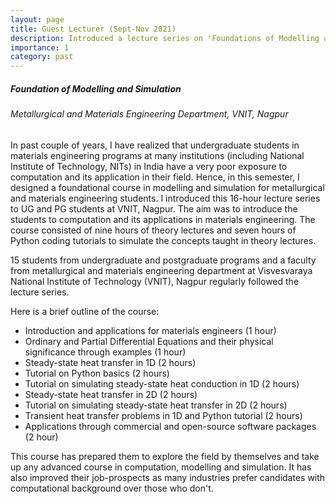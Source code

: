 ```yaml
---
layout: page
title: Guest Lecturer (Sept-Nov 2021)
description: Introduced a lecture series on 'Foundations of Modelling and Simulation' in Metallurgical and Materials Engineering Department at VNIT, Nagpur
importance: 1
category: past
---
```


##### Foundation of Modelling and Simulation
###### Metallurgical and Materials Engineering Department, VNIT, Nagpur

In past couple of years, I have realized that undergraduate students in materials engineering programs at many institutions (including National Institute of Technology, NITs) in India have a very poor exposure to computation and its application in their field. Hence, in this semester, I designed a foundational course in modelling and simulation for metallurgical and materials engineering students. I introduced this 16-hour lecture series to UG and PG students at VNIT, Nagpur. The aim was to introduce the students to computation and its applications in materials engineering. The course consisted of nine hours of theory lectures and seven hours of Python coding tutorials to simulate the concepts taught in theory lectures.

15 students from undergraduate and postgraduate programs and a faculty from metallurgical and materials engineering department at Visvesvaraya National Institute of Technology (VNIT), Nagpur regularly followed the lecture series.

Here is a brief outline of the course:
- Introduction and applications for materials engineers (1 hour)
- Ordinary and Partial Differential Equations and their physical significance through examples (1 hour)
- Steady-state heat transfer in 1D (2 hours)
- Tutorial on Python basics (2 hours)
- Tutorial on simulating steady-state heat conduction in 1D (2 hours)
- Steady-state heat transfer in 2D (2 hours)
- Tutorial on simulating steady-state heat transfer in 2D (2 hours)
- Transient heat transfer problems in 1D and Python tutorial (2 hours)
- Applications through commercial and open-source software packages (2 hour)

This course has prepared them to explore the field by themselves and take up any advanced course in computation, modelling and simulation. It has also improved their job-prospects as many industries prefer candidates with computational background over those who don't.
